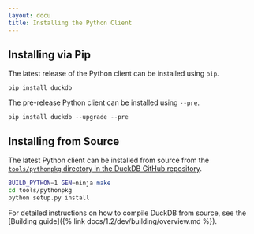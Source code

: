 ```yaml
---
layout: docu
title: Installing the Python Client
---
```


## Installing via Pip

The latest release of the Python client can be installed using `pip`.

```batch
pip install duckdb
```

The pre-release Python client can be installed using `--pre`.

```batch
pip install duckdb --upgrade --pre
```

## Installing from Source

The latest Python client can be installed from source from the [`tools/pythonpkg` directory in the DuckDB GitHub repository](https://github.com/duckdb/duckdb/tree/main/tools/pythonpkg).

```bash
BUILD_PYTHON=1 GEN=ninja make
cd tools/pythonpkg
python setup.py install
```

For detailed instructions on how to compile DuckDB from source, see the [Building guide]({% link docs/1.2/dev/building/overview.md %}).
